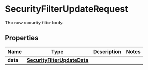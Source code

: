 

# SecurityFilterUpdateRequest

The new security filter body.

## Properties

Name | Type | Description | Notes
------------ | ------------- | ------------- | -------------
**data** | [**SecurityFilterUpdateData**](SecurityFilterUpdateData.md) |  | 



